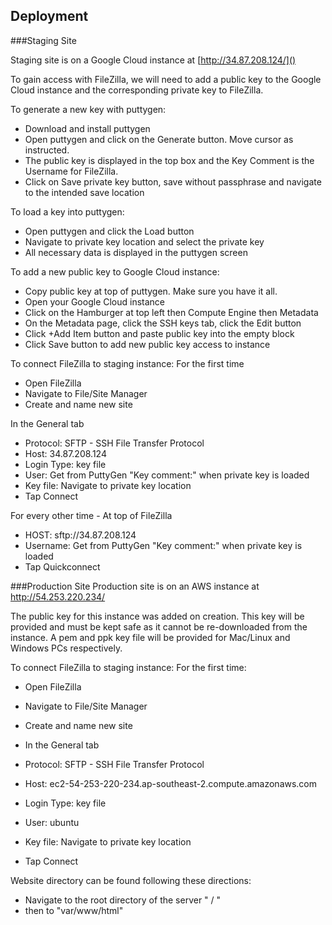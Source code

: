 ## Deployment

###Staging Site

Staging site is on a Google Cloud instance at [http://34.87.208.124/]()

To gain access with FileZilla, we will need to add a public key to the Google Cloud instance and the corresponding private key to FileZilla.

To generate a new key with puttygen:

- Download and install puttygen
- Open puttygen and click on the Generate button. Move cursor as instructed.
- The public key is displayed in the top box and the Key Comment is the Username for FileZilla.
- Click on Save private key button, save without passphrase and navigate to the intended save location

To load a key into puttygen:

- Open puttygen and click the Load button
- Navigate to private key location and select the private key
- All necessary data is displayed in the puttygen screen

To add a new public key to Google Cloud instance:

- Copy public key at top of puttygen. Make sure you have it all.
- Open your Google Cloud instance
- Click on the Hamburger at top left then Compute Engine then Metadata
- On the Metadata page, click the SSH keys tab, click the Edit button
- Click +Add Item button and paste public key into the empty block
- Click Save button to add new public key access to instance

To connect FileZilla to staging instance:
For the first time

- Open FileZilla
- Navigate to File/Site Manager
- Create and name new site

In the General tab

- Protocol: SFTP - SSH File Transfer Protocol
- Host: 34.87.208.124
- Login Type: key file
- User: Get from PuttyGen "Key comment:" when private key is loaded
- Key file: Navigate to private key location
- Tap Connect

For every other time - At top of FileZilla

- HOST: sftp://34.87.208.124
- Username: Get from PuttyGen "Key comment:" when private key is loaded
- Tap Quickconnect

###Production Site
Production site is on an AWS instance at http://54.253.220.234/

The public key for this instance was added on creation. This key will be provided and must be kept safe as it cannot be re-downloaded from the instance.
A pem and ppk key file will be provided for Mac/Linux and Windows PCs respectively.

To connect FileZilla to staging instance: For the first time:

- Open FileZilla
- Navigate to File/Site Manager
- Create and name new site
- In the General tab

- Protocol: SFTP - SSH File Transfer Protocol
- Host: ec2-54-253-220-234.ap-southeast-2.compute.amazonaws.com
- Login Type: key file
- User: ubuntu
- Key file: Navigate to private key location
- Tap Connect

Website directory can be found following these directions:

- Navigate to the root directory of the server " / "
- then to "var/www/html"
